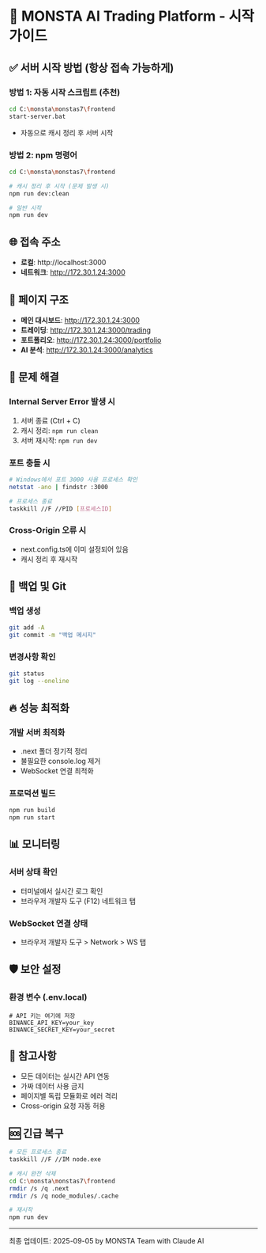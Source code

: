 # 🚀 MONSTA AI Trading Platform - 시작 가이드

## ✅ 서버 시작 방법 (항상 접속 가능하게)

### 방법 1: 자동 시작 스크립트 (추천)
```bash
cd C:\monsta\monstas7\frontend
start-server.bat
```
- 자동으로 캐시 정리 후 서버 시작

### 방법 2: npm 명령어
```bash
cd C:\monsta\monstas7\frontend

# 캐시 정리 후 시작 (문제 발생 시)
npm run dev:clean

# 일반 시작
npm run dev
```

## 🌐 접속 주소
- **로컬**: http://localhost:3000
- **네트워크**: http://172.30.1.24:3000

## 📱 페이지 구조
- **메인 대시보드**: http://172.30.1.24:3000
- **트레이딩**: http://172.30.1.24:3000/trading
- **포트폴리오**: http://172.30.1.24:3000/portfolio
- **AI 분석**: http://172.30.1.24:3000/analytics

## 🔧 문제 해결

### Internal Server Error 발생 시
1. 서버 종료 (Ctrl + C)
2. 캐시 정리: `npm run clean`
3. 서버 재시작: `npm run dev`

### 포트 충돌 시
```bash
# Windows에서 포트 3000 사용 프로세스 확인
netstat -ano | findstr :3000

# 프로세스 종료
taskkill //F //PID [프로세스ID]
```

### Cross-Origin 오류 시
- next.config.ts에 이미 설정되어 있음
- 캐시 정리 후 재시작

## 💾 백업 및 Git

### 백업 생성
```bash
git add -A
git commit -m "백업 메시지"
```

### 변경사항 확인
```bash
git status
git log --oneline
```

## 🔥 성능 최적화

### 개발 서버 최적화
- .next 폴더 정기적 정리
- 불필요한 console.log 제거
- WebSocket 연결 최적화

### 프로덕션 빌드
```bash
npm run build
npm run start
```

## 📊 모니터링

### 서버 상태 확인
- 터미널에서 실시간 로그 확인
- 브라우저 개발자 도구 (F12) 네트워크 탭

### WebSocket 연결 상태
- 브라우저 개발자 도구 > Network > WS 탭

## 🛡️ 보안 설정

### 환경 변수 (.env.local)
```env
# API 키는 여기에 저장
BINANCE_API_KEY=your_key
BINANCE_SECRET_KEY=your_secret
```

## 📝 참고사항
- 모든 데이터는 실시간 API 연동
- 가짜 데이터 사용 금지
- 페이지별 독립 모듈화로 에러 격리
- Cross-origin 요청 자동 허용

## 🆘 긴급 복구
```bash
# 모든 프로세스 종료
taskkill //F //IM node.exe

# 캐시 완전 삭제
cd C:\monsta\monstas7\frontend
rmdir /s /q .next
rmdir /s /q node_modules/.cache

# 재시작
npm run dev
```

---
최종 업데이트: 2025-09-05
by MONSTA Team with Claude AI